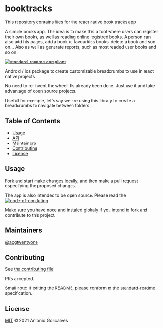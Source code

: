 # booktracks
This repository contains files for the react native book tracks app 

A simple books app. The idea is to make this a tool where users can register their own books, as well as reading online registred books. 
A person can also add his pages, add a book to favourities books, delete a book and son on... Also as well as generate reports, such as most readed user books and so on.

[![standard-readme compliant](https://img.shields.io/badge/standard--readme-OK-green.svg?style=flat-square)](https://github.com/acgtwentyone/booktracks#readme)

Android / ios package to create customizable breadcrumbs to use in react native projects

No need to re-invent the wheel. Its already been done. Just use it and take advantage of open source projects. 

Usefull for exemple, let's say we are using this library to create a breadcrumbs to navigate between folders

## Table of Contents

- [Usage](#usage)
- [API](#api)
- [Maintainers](#maintainers)
- [Contributing](#contributing)
- [License](#license)

## Usage
Fork and start make changes locally, and then make a pull request especifying the proposed changes.

The app is also intended to be open source. Please read the [![code-of-conduting](https://img.shields.io/badge/standard--readme-OK-green.svg?style=flat-square)](https://github.com/acgtwentyone/booktracks#ODE_CONDUTING.md) 

Make sure you have [node](https://nodejs.org/en/) and instaled globaly if you intend to fork and contribute to this project.

## Maintainers

[@acgtwentyone](https://github.com/acgtwentyone)

## Contributing

See [the contributing file](contributing.md)!

PRs accepted.

Small note: If editing the README, please conform to the [standard-readme](https://github.com/acgtwentyone/booktracks/blob/main/LICENSE) specification.

## License

[MIT](https://opensource.org/licenses/MIT) © 2021 Antonio Goncalves
